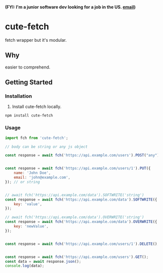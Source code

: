 **(FYI: I'm a  junior software dev looking for a job in the US. [email](mailto:planetrenox@protonmail.com))**

# cute-fetch

fetch wrapper but it's modular.

## Why


easier to comprehend.


## Getting Started


### Installation


1. Install cute-fetch locally.

```
npm install cute-fetch
```

### Usage


```javascript
import fch from 'cute-fetch';

// body can be string or any js object

const response = await fch('https://api.example.com/users').POST("any");


const response = await fch('https://api.example.com/users/1').PUT({
    name: 'John Doe',
    email: 'john@example.com',
}); // or string


// await fch('https://api.example.com/data').SOFTWRITE('string')
const response = await fch('https://api.example.com/data').SOFTWRITE({
    key: 'value',
});

// await fch('https://api.example.com/data').OVERWRITE('string')
const response = await fch('https://api.example.com/data').OVERWRITE({
    key: 'newValue',
});


const response = await fch('https://api.example.com/users/1').DELETE();


const response = await fch('https://api.example.com/users').GET();
const data = await response.json();
console.log(data);
```

